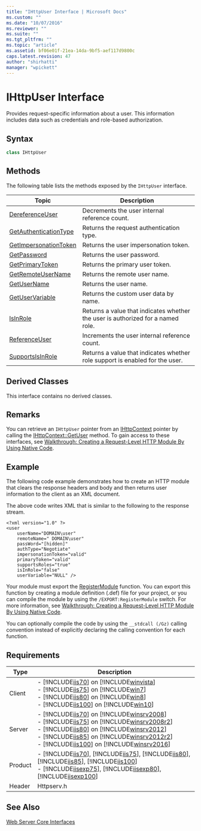 ```yaml
---
title: "IHttpUser Interface | Microsoft Docs"
ms.custom: ""
ms.date: "10/07/2016"
ms.reviewer: ""
ms.suite: ""
ms.tgt_pltfrm: ""
ms.topic: "article"
ms.assetid: bf06e01f-21ea-14da-9bf5-aef117d9800c
caps.latest.revision: 47
author: "shirhatti"
manager: "wpickett"
---
```

# IHttpUser Interface
Provides request-specific information about a user. This information includes data such as credentials and role-based authorization.  
  
## Syntax  
  
```cpp  
class IHttpUser  
```  
  
## Methods  
 The following table lists the methods exposed by the `IHttpUser` interface.  
  
|Topic|Description|  
|-----------|-----------------|  
|[DereferenceUser](../../../webdevelopment-reference\native-code-api\webdev-native-api-reference/ihttpuser-dereferenceuser-method.md)|Decrements the user internal reference count.|  
|[GetAuthenticationType](../../../webdevelopment-reference\native-code-api\webdev-native-api-reference/ihttpuser-getauthenticationtype-method.md)|Returns the request authentication type.|  
|[GetImpersonationToken](../../../webdevelopment-reference\native-code-api\webdev-native-api-reference/ihttpuser-getimpersonationtoken-method.md)|Returns the user impersonation token.|  
|[GetPassword](../../../webdevelopment-reference\native-code-api\webdev-native-api-reference/ihttpuser-getpassword-method.md)|Returns the user password.|  
|[GetPrimaryToken](../../../webdevelopment-reference\native-code-api\webdev-native-api-reference/ihttpuser-getprimarytoken-method.md)|Returns the primary user token.|  
|[GetRemoteUserName](../../../webdevelopment-reference\native-code-api\webdev-native-api-reference/ihttpuser-getremoteusername-method.md)|Returns the remote user name.|  
|[GetUserName](../../../webdevelopment-reference\native-code-api\webdev-native-api-reference/ihttpuser-getusername-method.md)|Returns the user name.|  
|[GetUserVariable](../../../webdevelopment-reference\native-code-api\webdev-native-api-reference/ihttpuser-getuservariable-method.md)|Returns the custom user data by name.|  
|[IsInRole](../../../webdevelopment-reference\native-code-api\webdev-native-api-reference/ihttpuser-isinrole-method.md)|Returns a value that indicates whether the user is authorized for a named role.|  
|[ReferenceUser](../../../webdevelopment-reference\native-code-api\webdev-native-api-reference/ihttpuser-referenceuser-method.md)|Increments the user internal reference count.|  
|[SupportsIsInRole](../../../webdevelopment-reference\native-code-api\webdev-native-api-reference/ihttpuser-supportsisinrole-method.md)|Returns a value that indicates whether role support is enabled for the user.|  
  
## Derived Classes  
 This interface contains no derived classes.  
  
## Remarks  
 You can retrieve an `IHttpUser` pointer from an [IHttpContext](../../../webdevelopment-reference\native-code-api\webdev-native-api-reference/ihttpcontext-interface.md) pointer by calling the [IHttpContext::GetUser](../../../webdevelopment-reference\native-code-api\webdev-native-api-reference/ihttpcontext-getuser-method.md) method. To gain access to these interfaces, see [Walkthrough: Creating a Request-Level HTTP Module By Using Native Code](../../../webdevelopment-reference\native-code-development-overview\native-code-dev-overview/walkthrough-creating-a-request-level-http-module-by-using-native-code.md).  
  
## Example  
 The following code example demonstrates how to create an HTTP module that clears the response headers and body and then returns user information to the client as an XML document.  
  
<!-- TODO: review snippet reference  [!CODE [IHttpUser#1](IHttpUser#1)]  -->  
  
 The above code writes XML that is similar to the following to the response stream.  
  
```  
<?xml version="1.0" ?>  
<user   
    userName="DOMAIN\user"   
    remoteName=" DOMAIN\user"   
    passWord="[hidden]"   
    authType="Negotiate"   
    impersonationToken="valid"   
    primaryToken="valid"   
    supportsRoles="true"   
    isInRole="false"   
    userVariable="NULL" />  
```  
  
 Your module must export the [RegisterModule](../../../webdevelopment-reference\native-code-api\webdev-native-api-reference/pfn-registermodule-function.md) function. You can export this function by creating a module definition (.def) file for your project, or you can compile the module by using the `/EXPORT:RegisterModule` switch. For more information, see [Walkthrough: Creating a Request-Level HTTP Module By Using Native Code](../../../webdevelopment-reference\native-code-development-overview\native-code-dev-overview/walkthrough-creating-a-request-level-http-module-by-using-native-code.md).  
  
 You can optionally compile the code by using the `__stdcall (/Gz)` calling convention instead of explicitly declaring the calling convention for each function.  
  
## Requirements  
  
|Type|Description|  
|----------|-----------------|  
|Client|-   [!INCLUDE[iis70](../../../wmi-provider/includes/iis70-md.md)] on [!INCLUDE[winvista](../../../wmi-provider/includes/winvista-md.md)]<br />-   [!INCLUDE[iis75](../../../wmi-provider/includes/iis75-md.md)] on [!INCLUDE[win7](../../../wmi-provider/includes/win7-md.md)]<br />-   [!INCLUDE[iis80](../../../wmi-provider/includes/iis80-md.md)] on [!INCLUDE[win8](../../../wmi-provider/includes/win8-md.md)]<br />-   [!INCLUDE[iis100](../../../wmi-provider/includes/iis100-md.md)] on [!INCLUDE[win10](../../../wmi-provider/includes/win10-md.md)]|  
|Server|-   [!INCLUDE[iis70](../../../wmi-provider/includes/iis70-md.md)] on [!INCLUDE[winsrv2008](../../../wmi-provider/includes/winsrv2008-md.md)]<br />-   [!INCLUDE[iis75](../../../wmi-provider/includes/iis75-md.md)] on [!INCLUDE[winsrv2008r2](../../../wmi-provider/includes/winsrv2008r2-md.md)]<br />-   [!INCLUDE[iis80](../../../wmi-provider/includes/iis80-md.md)] on [!INCLUDE[winsrv2012](../../../wmi-provider/includes/winsrv2012-md.md)]<br />-   [!INCLUDE[iis85](../../../wmi-provider/includes/iis85-md.md)] on [!INCLUDE[winsrv2012r2](../../../wmi-provider/includes/winsrv2012r2-md.md)]<br />-   [!INCLUDE[iis100](../../../wmi-provider/includes/iis100-md.md)] on [!INCLUDE[winsrv2016](../../../wmi-provider/includes/winsrv2016-md.md)]|  
|Product|-   [!INCLUDE[iis70](../../../wmi-provider/includes/iis70-md.md)], [!INCLUDE[iis75](../../../wmi-provider/includes/iis75-md.md)], [!INCLUDE[iis80](../../../wmi-provider/includes/iis80-md.md)], [!INCLUDE[iis85](../../../wmi-provider/includes/iis85-md.md)], [!INCLUDE[iis100](../../../wmi-provider/includes/iis100-md.md)]<br />-   [!INCLUDE[iisexp75](../../../webdevelopment-reference\native-code-api\webdev-native-api-reference/includes/iisexp75-md.md)], [!INCLUDE[iisexp80](../../../webdevelopment-reference\native-code-api\webdev-native-api-reference/includes/iisexp80-md.md)], [!INCLUDE[iisexp100](../../../webdevelopment-reference\native-code-api\webdev-native-api-reference/includes/iisexp100-md.md)]|  
|Header|Httpserv.h|  
  
## See Also  
 [Web Server Core Interfaces](../../../webdevelopment-reference\native-code-api\webdev-native-api-reference/web-server-core-interfaces.md)